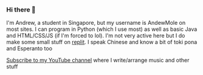 ### Hi there 👋

I'm Andrew, a student in Singapore, but my username is AndewMole on most sites. I can program in Python (which I use most) as well as basic Java and HTML/CSS/JS (if I'm forced to lol). I'm not very active here but I do make some small stuff on [replit](https://replit.com/@AJLee/). I speak Chinese and know a bit of toki pona and Esperanto too

[Subscribe to my YouTube channel](https://youtube.com/andewmole) where I write/arrange music and other stuff

<!--
**ajlee2006/ajlee2006** is a ✨ _special_ ✨ repository because its `README.md` (this file) appears on your GitHub profile.

Here are some ideas to get you started:

- 🔭 I’m currently working on ...
- 🌱 I’m currently learning ...
- 👯 I’m looking to collaborate on ...
- 🤔 I’m looking for help with ...
- 💬 Ask me about ...
- 📫 How to reach me: ...
- 😄 Pronouns: ...
- ⚡ Fun fact: ...
-->
